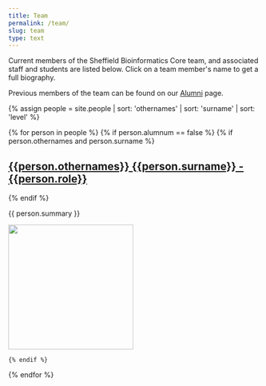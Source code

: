 ```yaml
---
title: Team
permalink: /team/
slug: team
type: text
---
```


Current members of the Sheffield Bioinformatics Core team, and associated staff and students are listed below. Click on a team member's name to get a full biography.

Previous members of the team can be found on our [Alumni](/team/alumni) page.

{% assign people = site.people | sort: 'othernames' | sort: 'surname' | sort: 'level'  %}
<div class="people-list">
{% for person in people %}
    {% if person.alumnum == false %}
      {% if person.othernames and person.surname %}
        <h2><a href="{{person.url}}">{{person.othernames}} {{person.surname}} - {{person.role}}</a></h2>
      {% endif %}
      <div class="mycontainer">
  <div><p>{{ person.summary }}</p></div>
  <div><p><img src="/assets/images/people/{{person.othernames}}.jpg" width="250"></p></div>
</div>
      
    {% endif %}
{% endfor %}
</div>
